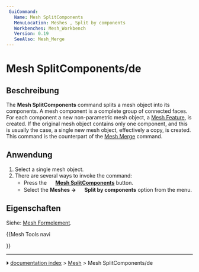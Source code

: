 ```yaml
---
 GuiCommand:
   Name: Mesh SplitComponents
   MenuLocation: Meshes , Split by components
   Workbenches: Mesh_Workbench
   Version: 0.19
   SeeAlso: Mesh_Merge
---
```


# Mesh SplitComponents/de



## Beschreibung

The **Mesh SplitComponents** command splits a mesh object into its components. A mesh component is a complete group of connected faces. For each component a new non-parametric mesh object, a [Mesh Feature](Mesh_Feature.md), is created. If the original mesh object contains only one component, and this is usually the case, a single new mesh object, effectively a copy, is created. This command is the counterpart of the [Mesh Merge](Mesh_Merge.md) command.



## Anwendung

1.  Select a single mesh object.
2.  There are several ways to invoke the command:
    -   Press the **<img src="images/Mesh_SplitComponents.svg" width=16px> [Mesh SplitComponents](Mesh_SplitComponents.md)** button.
    -   Select the **Meshes → <img src="images/Mesh_SplitComponents.svg" width=16px> Split by components** option from the menu.



## Eigenschaften

Siehe: [Mesh Formelement](Mesh_Feature/de.md).





{{Mesh Tools navi

}}



---
⏵ [documentation index](../README.md) > [Mesh](Mesh_Workbench.md) > Mesh SplitComponents/de
